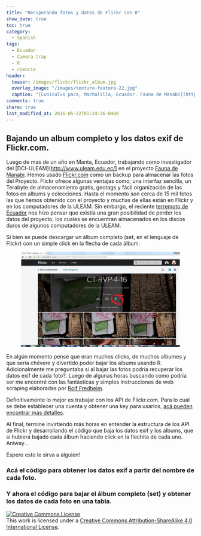 ```yaml
---
title: "Recuperando fotos y datos de Flickr con R"
show_date: true
toc: true
category: 
  - Spanish
tags: 
  - Ecuador
  - Camera trap
  - R
  - ciencia
header:
  teaser: /images/flickr/flickr_album.jpg
  overlay_image: "/images/texture-feature-22.jpg"
  caption: "[Cuniculus paca, Machalilla, Ecuador. Fauna de Manabi](https://faunamanabi.github.io/)"
comments: true
share: true
last_modified_at: 2016-05-22T01:24:36-0400
---
```


## Bajando un album completo y los datos exif de Flickr.com.


Luego de mas de un año en Manta, Ecuador, trabajando como investigador del [DCI-ULEAM](http://www.uleam.edu.ec/] en el proyecto [Fauna de Manabí](http://faunamanabi.github.io/). Hemos usado [Flickr.com](http://www.flickr.com) como un backup para almacenar las fotos del Proyecto. Flickr ofrece algunas ventajas como; una interfaz sencilla, un Terabyte de almacenamiento gratis, geotags y fácil organización de las fotos en albums y colecciones. Hasta el momento son cerca de 15 mil fotos las que hemos obtenido con el proyecto y muchas de ellas están en Flickr y en los computadores de la ULEAM. Sin embargo, el reciente [terremoto de Ecuador](https://en.wikipedia.org/wiki/2016_Ecuador_earthquake) nos hizo pensar que existía una gran posibilidad de perder los datos del proyecto, los cuales se encuentran almacenados en los discos duros de algunos computadores de la ULEAM.


Si bien se puede descargar un álbum completo (set, en el lenguaje de Flickr) con un simple click en la flecha de cada álbum.

<figure>
  <a href="/images/flickr/flickr_album.jpg"><img src="/images/flickr/flickr_album.jpg"></a>
</figure>

En algún momento pensé que eran muchos clicks, de muchos albumes y que sería chévere y divertido poder bajar los albums usando R. Adicionalmente me preguntaba si al bajar las fotos podría recuperar los datos exif de cada foto?.  Luego de algunas horas buscando como podría ser me encontré con  las fantásticas y simples instrucciones de web scraping elaboradas por [Rolf Fredheim](http://blog.rolffredheim.com/2014/03/web-scraping-scaling-up-digital-data.html).


Definitivamente lo mejor es trabajar con los API de  Flickr.com. Para lo cual se debe establecer una cuenta y obtener una key para usarlos, [acá pueden encontrar más detalles](http://www.flickr.com/services/api/misc.api_keys.html).


Al final, termine invirtiendo más horas en entender la estructura de los API de Flickr y desarrollando el código que baja los datos exif y los álbums, que si hubiera bajado cada álbum haciendo click en la flechita de cada uno. Aniway...

Espero esto le sirva a alguien!

### Acá el código para obtener los datos exif a partir del nombre de cada foto.

<script src="https://gist.github.com/dlizcano/650c3528a7ff1a00e9af639b3dfdfb38.js"></script>


### Y ahora el código para bajar el álbum completo (set) y obtener los datos de cada foto en una tabla.


<script src="https://gist.github.com/dlizcano/06fbf3af7a235f9c4cafb17d4223226e.js"></script>


<p>
<p></p>
</p>

<a rel="license" href="http://creativecommons.org/licenses/by-sa/4.0/"><img alt="Creative Commons License" style="border-width:0" src="http://i.creativecommons.org/l/by-sa/4.0/88x31.png" /></a><br />This work is licensed under a <a rel="license" href="http://creativecommons.org/licenses/by-sa/4.0/">Creative Commons Attribution-ShareAlike 4.0 International License</a>.
